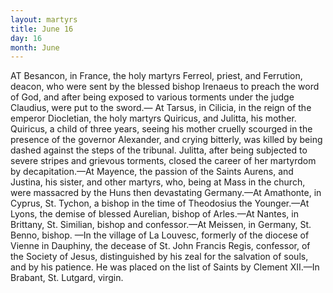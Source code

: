 ```yaml
---
layout: martyrs
title: June 16
day: 16
month: June
---
```

AT Besancon, in France, the holy martyrs Ferreol,
priest, and Ferrution, deacon, who were sent by
the blessed bishop Irenaeus to preach the word of
God, and after being exposed to various torments
under the judge Claudius, were put to the sword.&mdash;
At Tarsus, in Cilicia, in the reign of the emperor
Diocletian, the holy martyrs Quiricus, and Julitta,
his mother. Quiricus, a child of three years, seeing
his mother cruelly scourged in the presence of the
governor Alexander, and crying bitterly, was killed
by being dashed against the steps of the tribunal.
Julitta, after being subjected to severe stripes and
grievous torments, closed the career of her martyrdom by decapitation.&mdash;At Mayence, the passion of
the Saints Aurens, and Justina, his sister, and other
martyrs, who, being at Mass in the church, were massacred by the Huns then devastating Germany.&mdash;At
Amathonte, in Cyprus, St. Tychon, a bishop in the
time of Theodosius the Younger.&mdash;At Lyons, the
demise of blessed Aurelian, bishop of Arles.&mdash;At
Nantes, in Brittany, St. Similian, bishop and confessor.&mdash;At Meissen, in Germany, St. Benno, bishop.
&mdash;In the village of La Louvesc, formerly of the diocese of Vienne in Dauphiny, the decease of St. John
Francis Regis, confessor, of the Society of Jesus,
distinguished by his zeal for the salvation of souls,
and by his patience. He was placed on the list of 
Saints by Clement XII.&mdash;In Brabant, St. Lutgard,
virgin.

